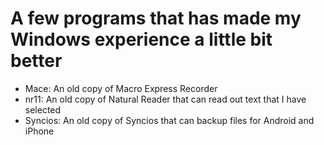 
# A few programs that has made my Windows experience a little bit better
- Mace: An old copy of Macro Express Recorder
- nr11: An old copy of Natural Reader that can read out text that I have selected
- Syncios: An old copy of Syncios that can backup files for Android and iPhone
